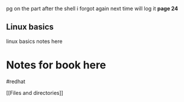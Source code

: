 pg on the part after the shell i forgot again next time will log it
**page 24**

## Linux basics
linux basics notes here

# Notes for book here 
#redhat 

[[Files and directories]]